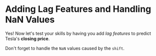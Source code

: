 # Adding Lag Features and Handling NaN Values

Yes! Now let's test your skills by having you add *lag features* to predict Tesla's **closing price**.

Don't forget to handle the `NaN` values caused by the `shift`.